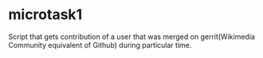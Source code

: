 # microtask1
Script that gets contribution of a user that was merged on gerrit(Wikimedia Community equivalent of Github) during particular time.
